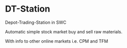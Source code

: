 # DT-Station
Depot-Trading-Station in SWC

Automatic simple stock market buy and sell raw materials.

With info to other online markets i.e. CPM and TFM
